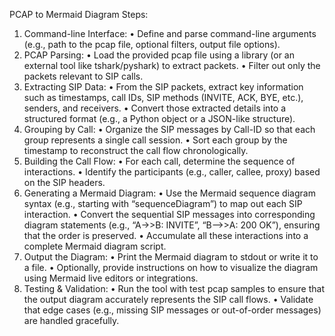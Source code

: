 PCAP to Mermaid Diagram Steps:
1. Command-line Interface:
• Define and parse command-line arguments (e.g., path to the pcap file, optional filters, output file options).
2. PCAP Parsing:
• Load the provided pcap file using a library (or an external tool like tshark/pyshark) to extract packets.
• Filter out only the packets relevant to SIP calls.
3. Extracting SIP Data:
• From the SIP packets, extract key information such as timestamps, call IDs, SIP methods (INVITE, ACK, BYE, etc.), senders, and receivers.
• Convert those extracted details into a structured format (e.g., a Python object or a JSON-like structure).
4. Grouping by Call:
• Organize the SIP messages by Call-ID so that each group represents a single call session.
• Sort each group by the timestamp to reconstruct the call flow chronologically.
5. Building the Call Flow:
• For each call, determine the sequence of interactions.
• Identify the participants (e.g., caller, callee, proxy) based on the SIP headers.
6. Generating a Mermaid Diagram:
• Use the Mermaid sequence diagram syntax (e.g., starting with “sequenceDiagram”) to map out each SIP interaction.
• Convert the sequential SIP messages into corresponding diagram statements (e.g., “A->>B: INVITE”, “B-->>A: 200 OK”), ensuring that the order is preserved.
• Accumulate all these interactions into a complete Mermaid diagram script.
7. Output the Diagram:
• Print the Mermaid diagram to stdout or write it to a file.
• Optionally, provide instructions on how to visualize the diagram using Mermaid live editors or integrations.
8. Testing & Validation:
• Run the tool with test pcap samples to ensure that the output diagram accurately represents the SIP call flows.
• Validate that edge cases (e.g., missing SIP messages or out-of-order messages) are handled gracefully.